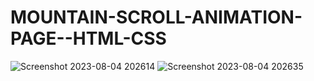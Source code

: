 # MOUNTAIN-SCROLL-ANIMATION-PAGE--HTML-CSS
![Screenshot 2023-08-04 202614](https://github.com/Narayan-Thakare/MOUNTAIN-SCROLL-ANIMATION-PAGE--HTML-CSS/assets/113063658/d7cee2a7-ab45-4dd4-a7db-9e6010d737cf)
![Screenshot 2023-08-04 202635](https://github.com/Narayan-Thakare/MOUNTAIN-SCROLL-ANIMATION-PAGE--HTML-CSS/assets/113063658/772c7d1a-a36a-4a2b-b0a9-c416f8fe91ac)
